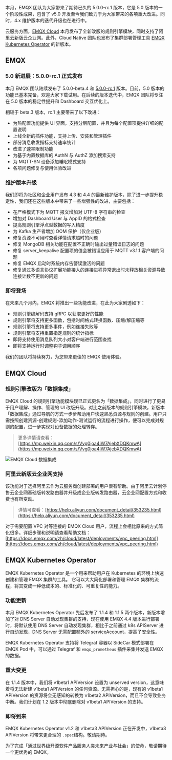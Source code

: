本月，EMQX 团队为大家带来了期待已久的 5.0.0-rc.1 版本，它是 5.0 版本的一个阶段性成果，包含了 v5.0 开发至今我们致力于为大家带来的各项重大改进。同时，4.x 维护版本的迭代升级也在进行中。

云服务方面，[EMQX Cloud](https://www.emqx.com/zh/cloud) 本月发布了全新改版的规则引擎模块，同时支持了阿里云新版云企业网。此外，Cloud Native 团队也发布了集群部署管理工具 [EMQX Kubernetes Operator](https://www.emqx.com/zh/emqx-kubernetes-operator) 的新版本。

## EMQX

### 5.0 新进展：5.0.0-rc.1 正式发布

本月 EMQX 团队陆续发布了 5.0.0-beta.4 和 [5.0.0-rc.1](https://github.com/emqx/emqx/releases/tag/v5.0.0-rc.1) 版本。目前，5.0 版本的功能已基本完备，欢迎大家下载试用。在后续的版本迭代中，EMQX 团队将专注在 5.0 版本的稳定性提升和 Dashboard 交互优化上。

相较于 beta.3 版本，rc.1 主要带来了以下改进：

- 为热配置功能提供 UI 界面，支持分层配置，并且为每个配置项提供详细的配置说明
- 上线全新的插件功能，支持上传、安装和管理插件
- 部分消息收发指标支持速率统计
- 改进了速率限制功能
- 为基于内置数据库的 AuthN 与 AuthZ 添加搜索支持
- 为 MQTT-SN 设备添加睡眠模式支持
- 各项问题修复与使用体验改进

### 维护版本升级

我们即将为社区和企业用户发布 4.3 和 4.4 的最新维护版本，除了进一步提升稳定性，我们还在这些版本中带来了一些增强性的改进，主要包括：

- 在严格模式下为 MQTT 报文增加对 UTF-8 字符串的检查
- 增加对 Dashboard User 与 AppID 的格式检查
- 提高规则引擎浮点型数据的写入精度
- 为 Kafka 生产者增加 OOM 保护（仅企业版）
- 修复资源不可用时查看详情请求超时的问题
- 修复 MongoDB 相关功能在配置不正确时输出过量错误日志的问题
- 修复 server_keepalive 配置项的值会被错误应用于 MQTT v3.1.1 客户端的问题
- 修复 EMQX 启动时系统内存告警误激活的问题
- 修复通过多语言协议扩展功能接入的连接进程异常退出时未释放相关资源导致连接计数不更新的问题

### 即将登场

在未来几个月内，EMQX 将推出一些功能改进，在此为大家剧透如下：

- 规则引擎编解码支持 gRPC 以获取更好的性能
- 规则引擎将支持更多函数，包括时间格式转换函数、压缩/解压缩等
- 规则引擎将支持更多事件，例如连接失败等
- 规则引擎将支持重置指定规则的统计指标
- 即将支持使用消息队列大小对客户端进行范围查找
- 即将支持运行时调整钩子调用顺序

我们的团队将持续努力，为您带来更佳的 EMQX 使用体验。

## EMQX Cloud

### 规则引擎改版为「数据集成」

EMQX Cloud 的规则引擎功能模块现已正式更名为「数据集成」，同时进行了更易于用户理解、操作、管理的 UI 改版升级。对比之前版本的规则引擎模块，新版本「数据集成」通过导航的方式一步步帮助用户快速熟悉资源与规则的创建。用户只需按照创建资源-创建规则-添加动作-测试运行的流程进行操作，便可以完成对规则的配置，进一步实现对设备数据的处理转存。

> 更多详情请查看： [https://mp.weixin.qq.com/s/Vvg0joa4IW7AjebXDQKmwA](https://mp.weixin.qq.com/s/Vvg0joa4IW7AjebXDQKmwA) 

![EMQX Cloud 数据集成](https://static.emqx.net/images/633495d451db95a655412868be321e12.png)

### 阿里云新版云企业网支持

该功能对于选择阿里云作为云服务商创建部署的用户很有帮助。由于阿里云计划停售云企业网基础版转发路由器并升级成企业版转发路由器，云企业网配置方式和收费也有所变动。

> 详情可查看：[https://help.aliyun.com/document_detail/353235.html](https://help.aliyun.com/document_detail/353235.html) 

对于需要配置 VPC 对等连接的 EMQX Cloud 用户，流程上会相比原来的方式简化很多。详细步骤和说明请查看帮助文档： [https://docs.emqx.com/zh/cloud/latest/deployments/vpc_peering.html](https://docs.emqx.com/zh/cloud/latest/deployments/vpc_peering.html)

## EMQX Kubernetes Operator

EMQX Kubernetes Operator 是一个用来帮助用户在 Kubernetes 的环境上快速创建和管理 EMQX 集群的工具。 它可以大大简化部署和管理 EMQX 集群的流程，将其变成一种低成本的、标准化的、可重复性的能力。

### 功能更新

本月 EMQX Kubernetes Operator 先后发布了 1.1.4 和 1.1.5 两个版本，新版本增加了对 DNS Server 自动发现集群的支持，现在使用 EMQX 4.4 版本进行部署时，将默认使用 DNS Server 自动发现集群，相比于之前通过 k8s APIServer 进行自动发现，DNS Server 无需配置额外的 serviceAccount，提高了安全性。

EMQX Kubernetes Operator 支持将 Telegraf 容器以 SideCar 模式部署在 EMQX Pod 中，可以通过 Telegraf 和 `emqx_prometheus` 插件采集并发送 EMQX 的数据。

### 重大变更

在 1.1.4 版本中，我们将 v1beta1 APIVersion 设置为 unserved version，这意味着将无法新建 v1beta1 APIVersion 的任何资源。无需担心的是，现有的 v1beta1 APIVersion 的资源将会无感知的转换为 v1beta2 APIVersion，而且不会导致业务中断。我们计划在 1.2 版本中彻底删除对 v1beta1 APIVersion 的支持。

### 即将到来

EMQX Kubernetes Operator v1.2 和 v1beta3 APIVersion 正在开发中，v1beta3 APIVersion 将带来更合理的 `.spec`结构。敬请期待。

 

为了完成「通过世界级开源软件产品服务人类未来产业与社会」的使命，敬请期待一个更优秀的 EMQX。
